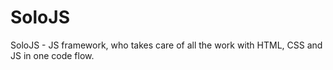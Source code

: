 # SoloJS
SoloJS - JS framework, who takes care of all the work with HTML, CSS and JS in one code flow.
